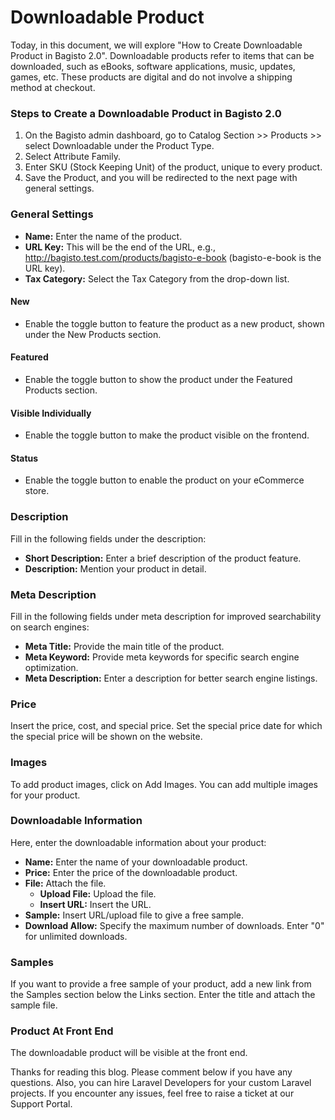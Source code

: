 # Downloadable Product 

Today, in this document, we will explore "How to Create Downloadable Product in Bagisto 2.0". Downloadable products refer to items that can be downloaded, such as eBooks, software applications, music, updates, games, etc. These products are digital and do not involve a shipping method at checkout.

### Steps to Create a Downloadable Product in Bagisto 2.0

1. On the Bagisto admin dashboard, go to Catalog Section >> Products >> select Downloadable under the Product Type.
2. Select Attribute Family.
3. Enter SKU (Stock Keeping Unit) of the product, unique to every product.
4. Save the Product, and you will be redirected to the next page with general settings.

### General Settings

- **Name:** Enter the name of the product.
- **URL Key:** This will be the end of the URL, e.g., http://bagisto.test.com/products/bagisto-e-book (bagisto-e-book is the URL key).
- **Tax Category:** Select the Tax Category from the drop-down list.

#### New

- Enable the toggle button to feature the product as a new product, shown under the New Products section.

#### Featured

- Enable the toggle button to show the product under the Featured Products section.

#### Visible Individually

- Enable the toggle button to make the product visible on the frontend.

#### Status

- Enable the toggle button to enable the product on your eCommerce store.

### Description

Fill in the following fields under the description:

- **Short Description:** Enter a brief description of the product feature.
- **Description:** Mention your product in detail.

### Meta Description

Fill in the following fields under meta description for improved searchability on search engines:

- **Meta Title:** Provide the main title of the product.
- **Meta Keyword:** Provide meta keywords for specific search engine optimization.
- **Meta Description:** Enter a description for better search engine listings.

### Price

Insert the price, cost, and special price. Set the special price date for which the special price will be shown on the website.

### Images

To add product images, click on Add Images. You can add multiple images for your product.

### Downloadable Information

Here, enter the downloadable information about your product:

- **Name:** Enter the name of your downloadable product.
- **Price:** Enter the price of the downloadable product.
- **File:** Attach the file.
  - **Upload File:** Upload the file.
  - **Insert URL:** Insert the URL.
- **Sample:** Insert URL/upload file to give a free sample.
- **Download Allow:** Specify the maximum number of downloads. Enter "0" for unlimited downloads.

### Samples

If you want to provide a free sample of your product, add a new link from the Samples section below the Links section. Enter the title and attach the sample file.

### Product At Front End

The downloadable product will be visible at the front end.

Thanks for reading this blog. Please comment below if you have any questions. Also, you can hire Laravel Developers for your custom Laravel projects. If you encounter any issues, feel free to raise a ticket at our Support Portal.
